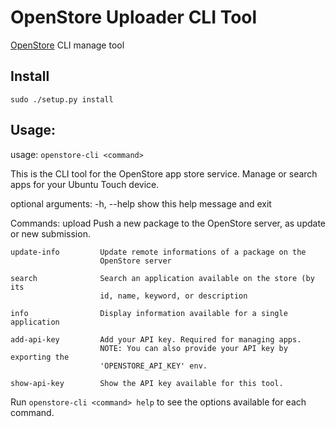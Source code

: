# OpenStore Uploader CLI Tool

[OpenStore](open-store.io) CLI manage tool

## Install

```
sudo ./setup.py install
```

## Usage:

usage: `openstore-cli <command>`

This is the CLI tool for the OpenStore app store service. Manage or search
apps for your Ubuntu Touch device.

optional arguments:
  -h, --help            show this help message and exit

Commands:
    upload              Push a new package to the OpenStore server, as update
                        or new submission.

    update-info         Update remote informations of a package on the
                        OpenStore server

    search              Search an application available on the store (by its
                        id, name, keyword, or description

    info                Display information available for a single application

    add-api-key         Add your API key. Required for managing apps.
                        NOTE: You can also provide your API key by exporting the
                        'OPENSTORE_API_KEY' env.

    show-api-key        Show the API key available for this tool.

Run `openstore-cli <command> help` to see the options available for each command.
